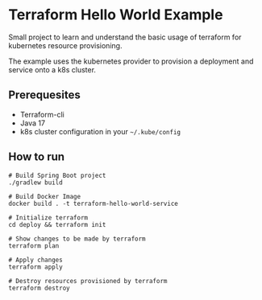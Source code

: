# Terraform Hello World Example

Small project to learn and understand the basic usage of terraform for kubernetes resource provisioning. 

The example uses the kubernetes provider to provision a deployment and service onto a k8s cluster.

## Prerequesites
- Terraform-cli
- Java 17
- k8s cluster configuration in your `~/.kube/config`


## How to run
```
# Build Spring Boot project
./gradlew build

# Build Docker Image
docker build . -t terraform-hello-world-service

# Initialize terraform
cd deploy && terraform init

# Show changes to be made by terraform
terraform plan

# Apply changes 
terraform apply

# Destroy resources provisioned by terraform
terraform destroy
```
